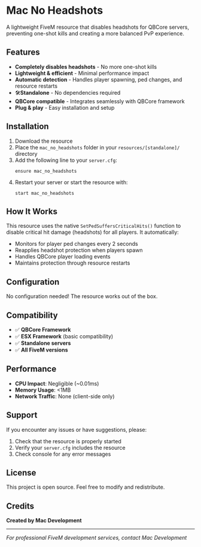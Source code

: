 # Mac No Headshots

A lightweight FiveM resource that disables headshots for QBCore servers, preventing one-shot kills and creating a more balanced PvP experience.

## Features

- **Completely disables headshots** - No more one-shot kills
- **Lightweight & efficient** - Minimal performance impact
- **Automatic detection** - Handles player spawning, ped changes, and resource restarts
- 🛠**Standalone** - No dependencies required
- **QBCore compatible** - Integrates seamlessly with QBCore framework
- **Plug & play** - Easy installation and setup

## Installation

1. Download the resource
2. Place the `mac_no_headshots` folder in your `resources/[standalone]/` directory
3. Add the following line to your `server.cfg`:
   ```
   ensure mac_no_headshots
   ```
4. Restart your server or start the resource with:
   ```
   start mac_no_headshots
   ```

## How It Works

This resource uses the native `SetPedSuffersCriticalHits()` function to disable critical hit damage (headshots) for all players. It automatically:

- Monitors for player ped changes every 2 seconds
- Reapplies headshot protection when players spawn
- Handles QBCore player loading events
- Maintains protection through resource restarts

## Configuration

No configuration needed! The resource works out of the box.

## Compatibility

- ✅ **QBCore Framework**
- ✅ **ESX Framework** (basic compatibility)
- ✅ **Standalone servers**
- ✅ **All FiveM versions**

## Performance

- **CPU Impact**: Negligible (~0.01ms)
- **Memory Usage**: <1MB
- **Network Traffic**: None (client-side only)

## Support

If you encounter any issues or have suggestions, please:

1. Check that the resource is properly started
2. Verify your `server.cfg` includes the resource
3. Check console for any error messages

## License

This project is open source. Feel free to modify and redistribute.

## Credits

**Created by Mac Development**

---

*For professional FiveM development services, contact Mac Development*
